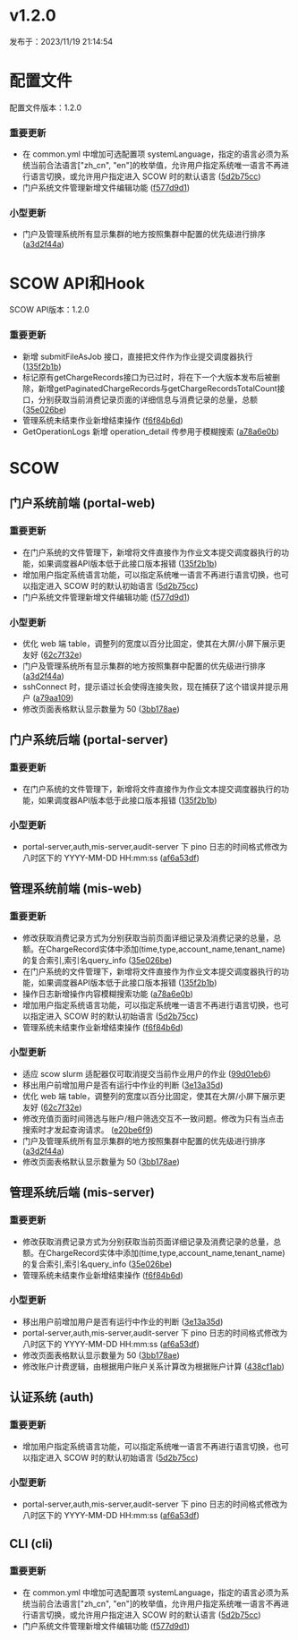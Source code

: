 # v1.2.0

发布于：2023/11/19 21:14:54

# 配置文件

配置文件版本：1.2.0

### 重要更新
- 在 common.yml 中增加可选配置项 systemLanguage，指定的语言必须为系统当前合法语言["zh_cn", "en"]的枚举值，允许用户指定系统唯一语言不再进行语言切换，或允许用户指定进入 SCOW 时的默认语言 ([5d2b75cc](https://github.com/PKUHPC/SCOW/commit/5d2b75ccecfcbc9e0a1482c59186e5a7c3e751e2))
- 门户系统文件管理新增文件编辑功能 ([f577d9d1](https://github.com/PKUHPC/SCOW/commit/f577d9d1e498c7344ecdacecef5c868f381c2e8c))

### 小型更新
- 门户及管理系统所有显示集群的地方按照集群中配置的优先级进行排序 ([a3d2f44a](https://github.com/PKUHPC/SCOW/commit/a3d2f44af69a6bde8bef1c521be7307bc49f3aee))


# SCOW API和Hook

SCOW API版本：1.2.0

### 重要更新
- 新增 submitFileAsJob 接口，直接把文件作为作业提交调度器执行 ([135f2b1b](https://github.com/PKUHPC/SCOW/commit/135f2b1be375b9a7466dc70f2237cd373e133d61))
- 标记原有getChargeRecords接口为已过时，将在下一个大版本发布后被删除，新增getPaginatedChargeRecords与getChargeRecordsTotalCount接口，分别获取当前消费记录页面的详细信息与消费记录的总量，总额 ([35e026be](https://github.com/PKUHPC/SCOW/commit/35e026be3e4a5a4cb2c42efe85658442756b64e7))
- 管理系统未结束作业新增结束操作 ([f6f84b6d](https://github.com/PKUHPC/SCOW/commit/f6f84b6d609645dfc1f83b10a3096db920e15363))
- GetOperationLogs 新增 operation_detail 传参用于模糊搜索 ([a78a6e0b](https://github.com/PKUHPC/SCOW/commit/a78a6e0b56b5eec4e8f1a643402fae45c137577c))


# SCOW

## 门户系统前端 (portal-web) 

### 重要更新
- 在门户系统的文件管理下，新增将文件直接作为作业文本提交调度器执行的功能，如果调度器API版本低于此接口版本报错 ([135f2b1b](https://github.com/PKUHPC/SCOW/commit/135f2b1be375b9a7466dc70f2237cd373e133d61))
- 增加用户指定系统语言功能，可以指定系统唯一语言不再进行语言切换，也可以指定进入 SCOW 时的默认初始语言 ([5d2b75cc](https://github.com/PKUHPC/SCOW/commit/5d2b75ccecfcbc9e0a1482c59186e5a7c3e751e2))
- 门户系统文件管理新增文件编辑功能 ([f577d9d1](https://github.com/PKUHPC/SCOW/commit/f577d9d1e498c7344ecdacecef5c868f381c2e8c))

### 小型更新
- 优化 web 端 table，调整列的宽度以百分比固定，使其在大屏/小屏下展示更友好 ([62c7f32e](https://github.com/PKUHPC/SCOW/commit/62c7f32eb3367a39a60a3783182082db8cdbcd04))
- 门户及管理系统所有显示集群的地方按照集群中配置的优先级进行排序 ([a3d2f44a](https://github.com/PKUHPC/SCOW/commit/a3d2f44af69a6bde8bef1c521be7307bc49f3aee))
- sshConnect 时，提示语过长会使得连接失败，现在捕获了这个错误并提示用户 ([a79aa109](https://github.com/PKUHPC/SCOW/commit/a79aa109bb342ff749bb4f42c18eea1315ae67bf))
- 修改页面表格默认显示数量为 50 ([3bb178ae](https://github.com/PKUHPC/SCOW/commit/3bb178aebdc4e83a40391aaa694a48be7e37d1a9))

## 门户系统后端 (portal-server) 

### 重要更新
- 在门户系统的文件管理下，新增将文件直接作为作业文本提交调度器执行的功能，如果调度器API版本低于此接口版本报错 ([135f2b1b](https://github.com/PKUHPC/SCOW/commit/135f2b1be375b9a7466dc70f2237cd373e133d61))

### 小型更新
- portal-server,auth,mis-server,audit-server 下 pino 日志的时间格式修改为八时区下的 YYYY-MM-DD HH:mm:ss ([af6a53df](https://github.com/PKUHPC/SCOW/commit/af6a53dfcf12101308018a9966b6baba818095f0))

## 管理系统前端 (mis-web) 

### 重要更新
- 修改获取消费记录方式为分别获取当前页面详细记录及消费记录的总量，总额。在ChargeRecord实体中添加(time,type,account_name,tenant_name)的复合索引,索引名query_info ([35e026be](https://github.com/PKUHPC/SCOW/commit/35e026be3e4a5a4cb2c42efe85658442756b64e7))
- 在门户系统的文件管理下，新增将文件直接作为作业文本提交调度器执行的功能，如果调度器API版本低于此接口版本报错 ([135f2b1b](https://github.com/PKUHPC/SCOW/commit/135f2b1be375b9a7466dc70f2237cd373e133d61))
- 操作日志新增操作内容模糊搜索功能 ([a78a6e0b](https://github.com/PKUHPC/SCOW/commit/a78a6e0b56b5eec4e8f1a643402fae45c137577c))
- 增加用户指定系统语言功能，可以指定系统唯一语言不再进行语言切换，也可以指定进入 SCOW 时的默认初始语言 ([5d2b75cc](https://github.com/PKUHPC/SCOW/commit/5d2b75ccecfcbc9e0a1482c59186e5a7c3e751e2))
- 管理系统未结束作业新增结束操作 ([f6f84b6d](https://github.com/PKUHPC/SCOW/commit/f6f84b6d609645dfc1f83b10a3096db920e15363))

### 小型更新
- 适应 scow slurm 适配器仅可取消提交当前作业用户的作业 ([99d01eb6](https://github.com/PKUHPC/SCOW/commit/99d01eb605a442ecbe1d105fdd563149f24f3450))
- 移出用户前增加用户是否有运行中作业的判断 ([3e13a35d](https://github.com/PKUHPC/SCOW/commit/3e13a35d2dd48f297aecf8f2500e65f13b0c2e48))
- 优化 web 端 table，调整列的宽度以百分比固定，使其在大屏/小屏下展示更友好 ([62c7f32e](https://github.com/PKUHPC/SCOW/commit/62c7f32eb3367a39a60a3783182082db8cdbcd04))
- 修改充值页面时间筛选与账户/租户筛选交互不一致问题。修改为只有当点击搜索时才发起查询请求。 ([e20be6f9](https://github.com/PKUHPC/SCOW/commit/e20be6f9f108947b26cf99ae77e6276a55c8489f))
- 门户及管理系统所有显示集群的地方按照集群中配置的优先级进行排序 ([a3d2f44a](https://github.com/PKUHPC/SCOW/commit/a3d2f44af69a6bde8bef1c521be7307bc49f3aee))
- 修改页面表格默认显示数量为 50 ([3bb178ae](https://github.com/PKUHPC/SCOW/commit/3bb178aebdc4e83a40391aaa694a48be7e37d1a9))

## 管理系统后端 (mis-server) 

### 重要更新
- 修改获取消费记录方式为分别获取当前页面详细记录及消费记录的总量，总额。在ChargeRecord实体中添加(time,type,account_name,tenant_name)的复合索引,索引名query_info ([35e026be](https://github.com/PKUHPC/SCOW/commit/35e026be3e4a5a4cb2c42efe85658442756b64e7))
- 管理系统未结束作业新增结束操作 ([f6f84b6d](https://github.com/PKUHPC/SCOW/commit/f6f84b6d609645dfc1f83b10a3096db920e15363))

### 小型更新
- 移出用户前增加用户是否有运行中作业的判断 ([3e13a35d](https://github.com/PKUHPC/SCOW/commit/3e13a35d2dd48f297aecf8f2500e65f13b0c2e48))
- portal-server,auth,mis-server,audit-server 下 pino 日志的时间格式修改为八时区下的 YYYY-MM-DD HH:mm:ss ([af6a53df](https://github.com/PKUHPC/SCOW/commit/af6a53dfcf12101308018a9966b6baba818095f0))
- 修改页面表格默认显示数量为 50 ([3bb178ae](https://github.com/PKUHPC/SCOW/commit/3bb178aebdc4e83a40391aaa694a48be7e37d1a9))
- 修改账户计费逻辑，由根据用户账户关系计算改为根据账户计算 ([438cf1ab](https://github.com/PKUHPC/SCOW/commit/438cf1aba4252ee949331739b1d27b03f88a5add))

## 认证系统 (auth) 

### 重要更新
- 增加用户指定系统语言功能，可以指定系统唯一语言不再进行语言切换，也可以指定进入 SCOW 时的默认初始语言 ([5d2b75cc](https://github.com/PKUHPC/SCOW/commit/5d2b75ccecfcbc9e0a1482c59186e5a7c3e751e2))

### 小型更新
- portal-server,auth,mis-server,audit-server 下 pino 日志的时间格式修改为八时区下的 YYYY-MM-DD HH:mm:ss ([af6a53df](https://github.com/PKUHPC/SCOW/commit/af6a53dfcf12101308018a9966b6baba818095f0))

## CLI (cli) 

### 重要更新
- 在 common.yml 中增加可选配置项 systemLanguage，指定的语言必须为系统当前合法语言["zh_cn", "en"]的枚举值，允许用户指定系统唯一语言不再进行语言切换，或允许用户指定进入 SCOW 时的默认语言 ([5d2b75cc](https://github.com/PKUHPC/SCOW/commit/5d2b75ccecfcbc9e0a1482c59186e5a7c3e751e2))
- 门户系统文件管理新增文件编辑功能 ([f577d9d1](https://github.com/PKUHPC/SCOW/commit/f577d9d1e498c7344ecdacecef5c868f381c2e8c))


